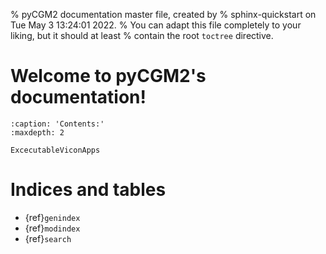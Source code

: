 % pyCGM2 documentation master file, created by
% sphinx-quickstart on Tue May  3 13:24:01 2022.
% You can adapt this file completely to your liking, but it should at least
% contain the root `toctree` directive.

# Welcome to pyCGM2's documentation!

```{toctree}
:caption: 'Contents:'
:maxdepth: 2

ExcecutableViconApps

```



# Indices and tables

- {ref}`genindex`
- {ref}`modindex`
- {ref}`search`
